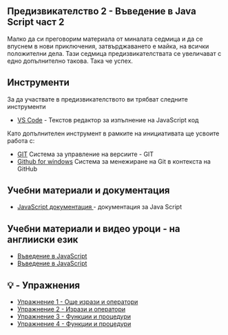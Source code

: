 ## Предизвикателство 2 - Въведение в  Java Script част 2
Малко да си преговорим материала от миналата седмица и да се впуснем в нови приключения, затвърджаването е майка, на всички положителни дела. Тази седмица предизвикателствата се увеличават с едно допълнително такова. Така че успех. 

## Инструменти
За да участвате в предизвикателството ви трябват следните инструменти
- [VS Code](https://code.visualstudio.com/) - Текстов редактор за изпълнение на JavaScript код

Като допълнителен инструмент в рамките на инициативата ще усвоите работа с:
- [GIT](https://git-scm.com/download/win)  Система за управление на версиите - GIT
- [Github for windows](https://desktop.github.com/) Система за менежиране на Git в контекста на GitHub


## Учебни материали и документация
- [JavaScript документация ](https://developer.mozilla.org/en-US/docs/Web/JavaScript) - документация за Java Script

## Учебни материали и видео уроци - на англииски език
- [Въведение в JavaScript](https://www.youtube.com/watch?v=W6NZfCO5SIk)
- [Въведение в JavaScript](https://www.youtube.com/watch?v=1HakS7KsbCk)


## 💡 - Упражнения
- [Упражнение 1 - Още изрази и оператори](./ex-1/README.md)
- [Упражнение 2 - Изрази и оператори](./ex-2/README.md)
- [Упражнение 3 - Функции и процедури](./ex-3/README.md)
- [Упражнение 4 - Функции и процедури](./ex-4/README.md)